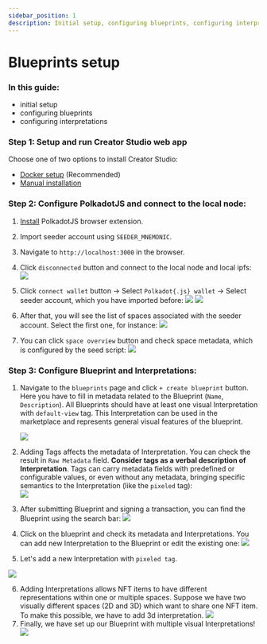 ```yaml
---
sidebar_position: 1
description: Initial setup, configuring blueprints, configuring interpretations.
---
```


# Blueprints setup

### In this guide:
- initial setup
- configuring blueprints 
- configuring interpretations

### Step 1: Setup and run Creator Studio web app

Choose one of two options to install Creator Studio:
- [Docker setup](../asylum-ui/creator-studio/installation-docker) (Recommended)
- [Manual installation](../asylum-ui/creator-studio/installation-manual)

### Step 2: Configure PolkadotJS and connect to the local node:

1. [Install](https://polkadot.js.org/extension/) PolkadotJS browser extension.

2. Import seeder account using `SEEDER_MNEMONIC`.

3. Navigate to `http://localhost:3000` in the browser.

4. Click `disconnected` button and connect to the local node and local ipfs:
   ![](img/blueprint-setup/node-connection.png)

5. Click `connect wallet` button -> Select `Polkadot{.js} wallet` -> Select seeder account, which you have imported before:
  ![](img/blueprint-setup/node-select-extension.png)
  ![](img/blueprint-setup/node-select-wallet.png)

6. After that, you will see the list of spaces associated with the seeder account. Select the first one, for instance:
   ![](img/blueprint-setup/game-selected.png)

7. You can click `space overview` button and check space metadata, which is configured by the seed script:
   ![](img/blueprint-setup/space-overview.png)

### Step 3: Configure Blueprint and Interpretations:

1. Navigate to the `blueprints` page and click `+ create blueprint` button. Here you have to fill in metadata related to the Blueprint (`Name`, `Description`). All Blueprints should have at least one visual Interpretation with `default-view` tag. This Interpretation can be used in the marketplace and represents general visual features of the blueprint.

   ![](img/blueprint-setup/adding-blueprint.png)

2. Adding Tags affects the metadata of Interpretation. You can check the result in `Raw Metadata` field. **Consider tags as a verbal description of Interpretation**. Tags can carry metadata fields with predefined or configurable values, or even without any metadata, bringing specific semantics to the Interpretation (like the `pixeled` tag):  
   ![](img/blueprint-setup/raw-metadata.png)

3. After submitting Blueprint and signing a transaction, you can find the Blueprint using the search bar:
   ![](img/blueprint-setup/search.png)

4. Click on the blueprint and check its metadata and Interpretations. You can add new Interpretation to the Blueprint or edit the existing one:
   ![](img/blueprint-setup/blueprint-overview.png)

5. Let's add a new Interpretation with `pixeled tag`.

![](img/blueprint-setup/interpretation-pixel.png)

6. Adding Interpretations allows NFT items to have different representations within one or multiple spaces. Suppose we have two visually different spaces (2D and 3D) which want to share one NFT item. To make this possible, we have to add 3d interpretation.
   ![](img/blueprint-setup/rapier-3dmodel.png)
7. Finally, we have set up our Blueprint with multiple visual Interpretations!
   ![](img/blueprint-setup/blueprint-final.png)

